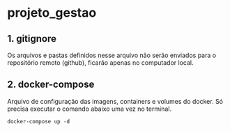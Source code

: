 # projeto_gestao

## 1. gitignore
Os arquivos e pastas definidos nesse arquivo não serão enviados para o repositório remoto (github), ficarão apenas no computador local.
## 2. docker-compose
Arquivo de configuração das imagens, containers e volumes do docker. Só precisa executar o comando abaixo uma vez no terminal.
```
docker-compose up -d
````
